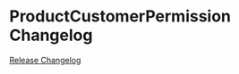 # ProductCustomerPermission Changelog

[Release Changelog](https://github.com/spryker/product-customer-permission/releases)
